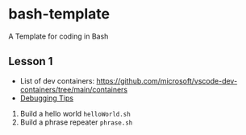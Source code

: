 # bash-template
A Template for coding in Bash

## Lesson 1

* List of dev containers:  https://github.com/microsoft/vscode-dev-containers/tree/main/containers
* [Debugging Tips](https://tldp.org/LDP/Bash-Beginners-Guide/html/sect_02_03.html)

1. Build a hello world `helloWorld.sh`
2. Build a phrase repeater `phrase.sh`